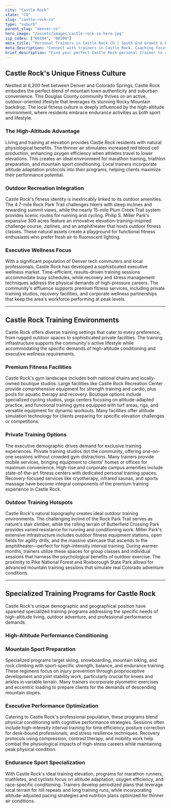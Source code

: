 ```yaml
---
city: "Castle Rock"
state: "CO"
slug: "castle-rock-co"
type: "suburb"
parent_slug: "denver-co"
hero_image: "/assets/images/castle-rock-co-hero.jpg"
zip_codes: ["80104", "80108"]
meta_title: "Personal Trainers in Castle Rock CO | South End Growth & Residential Fitness"
meta_description: "Connect with trainers in Castle Rock. Coaching focused on new development amenities, outdoor park systems, and family wellness."
brief_description: "Find your perfect Castle Rock personal trainer to conquer Colorado's high-altitude challenges. Our expert matching service connects you with certified professionals specializing in high-altitude conditioning, outdoor endurance training, and executive wellness programs. Whether you're training for mountain adventures, seeking injury prevention for skiing and hiking, or optimizing performance for busy professionals, we match you with trainers who understand Castle Rock's unique 6,200-foot elevation and active community. Get ready to achieve your fitness goals with personalized training at local gyms, parks, or your home. Start your transformation today with our free trainer matching service."
---
```

## Castle Rock's Unique Fitness Culture

Nestled at 6,200 feet between Denver and Colorado Springs, Castle Rock embodies the perfect blend of mountain town authenticity and suburban convenience. This Douglas County community thrives on an active, outdoor-oriented lifestyle that leverages its stunning Rocky Mountain backdrop. The local fitness culture is deeply influenced by the high-altitude environment, where residents embrace endurance activities as both sport and lifestyle.

### The High-Altitude Advantage

Living and training at elevation provides Castle Rock residents with natural physiological benefits. The thinner air stimulates increased red blood cell production, enhancing oxygen efficiency when athletes travel to lower elevations. This creates an ideal environment for marathon training, triathlon preparation, and mountain sport conditioning. Local trainers incorporate altitude adaptation protocols into their programs, helping clients maximize their performance potential.

### Outdoor Recreation Integration

Castle Rock's fitness identity is inextricably linked to its outdoor amenities. The 4.7-mile Rock Park Trail challenges hikers with steep inclines and rewarding summit views, while the nearly 15-mile Plum Creek Trail system provides scenic routes for running and cycling. Philip S. Miller Park's expansive 300 acres feature an innovative elevation-training-inspired challenge course, ziplines, and an amphitheater that hosts outdoor fitness classes. These natural assets create a playground for functional fitness enthusiasts who prefer fresh air to fluorescent lighting.

### Executive Wellness Focus

With a significant population of Denver tech commuters and local professionals, Castle Rock has developed a sophisticated executive wellness market. Time-efficient, results-driven training sessions accommodate busy schedules, while recovery and stress management techniques address the physical demands of high-pressure careers. The community's affluence supports premium fitness services, including private training studios, recovery facilities, and corporate wellness partnerships that keep the area's workforce performing at peak levels.

---

## Castle Rock Training Environments

Castle Rock offers diverse training settings that cater to every preference, from rugged outdoor spaces to sophisticated private facilities. The training infrastructure supports the community's active lifestyle while accommodating the specific demands of high-altitude conditioning and executive wellness requirements.

### Premium Fitness Facilities

Castle Rock's gym landscape includes both national chains and locally-owned boutique studios. Large facilities like Castle Rock Recreation Center provide comprehensive equipment for strength training and cardio, plus pools for aquatic therapy and recovery. Boutique options include specialized cycling studios, yoga centers focusing on altitude-adapted practice, and functional training gyms equipped with turf areas, rigs, and versatile equipment for dynamic workouts. Many facilities offer altitude simulation technology for clients preparing for specific elevation challenges or competitions.

### Private Training Options

The executive demographic drives demand for exclusive training experiences. Private training studios dot the community, offering one-on-one sessions without crowded gym distractions. Many trainers provide mobile services, bringing equipment to clients' homes or offices for maximum convenience. High-rise and corporate campus amenities include state-of-the-art fitness centers with dedicated personal training spaces. Recovery-focused services like cryotherapy, infrared saunas, and sports massage have become integral components of the premium training experience in Castle Rock.

### Outdoor Training Hotspots

Castle Rock's natural topography creates ideal outdoor training environments. The challenging incline of the Rock Park Trail serves as nature's stair climber, while the rolling terrain of Butterfield Crossing Park provides varied resistance for running and conditioning work. Miller Park's extensive infrastructure includes outdoor fitness equipment stations, open fields for agility drills, and the massive staircase that ascends to the amphitheater—perfect for high-intensity interval training. During warmer months, trainers utilize these spaces for group classes and individual sessions that harness the psychological benefits of outdoor exercise. The proximity to Pike National Forest and Roxborough State Park allows for advanced mountain training sessions that simulate real Colorado adventure conditions.

---

## Specialized Training Programs for Castle Rock

Castle Rock's unique demographic and geographical position have spawned specialized training programs addressing the specific needs of high-altitude living, outdoor adventure, and professional performance demands.

### High-Altitude Performance Conditioning

### Mountain Sport Preparation
Specialized programs target skiing, snowboarding, mountain biking, and rock climbing with sport-specific strength, balance, and endurance training. These regimens focus on injury prevention through proprioceptive development and joint stability work, particularly crucial for knees and ankles in variable terrain. Many trainers incorporate plyometric exercises and eccentric loading to prepare clients for the demands of descending mountain slopes.

### Executive Performance Optimization
Catering to Castle Rock's professional population, these programs blend physical conditioning with cognitive performance strategies. Sessions often include high-intensity interval training for time efficiency, posture correction for desk-bound professionals, and stress resilience techniques. Recovery protocols using compression, contrast therapy, and mobility work help combat the physiological impacts of high-stress careers while maintaining peak physical condition.

### Endurance Sport Specialization
With Castle Rock's ideal training elevation, programs for marathon runners, triathletes, and cyclists focus on altitude adaptation, oxygen efficiency, and race-specific conditioning. Trainers develop periodized plans that leverage local terrain for hill repeats and long training runs, while incorporating altitude-adjusted pacing strategies and nutrition plans optimized for thinner air conditions.